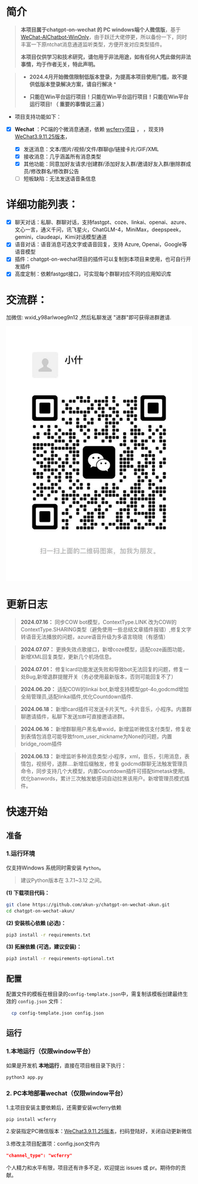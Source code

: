 # 简介

> **本项目属于chatgpt-on-wechat 的  PC windows端个人微信版**，基于[WeChat-AIChatbot-WinOnly](https://github.com/chazzjimel/WeChat-AIChatbot-WinOnly)，由于跃迁大佬停更，所以备份一下，同时丰富一下原ntchat消息通道监听类型，方便开发对应类型插件。
> 
> **本项目仅供学习和技术研究，请勿用于非法用途，如有任何人凭此做何非法事情，均于作者无关，特此声明。**


> - **2024.4月开始微信限制低版本登录，为提高本项目使用门槛，故不提供低版本登录解决方案，请自行解决** *
> 
> 
> - **只能在Win平台运行项目！只能在Win平台运行项目！只能在Win平台运行项目!  （ 重要的事情说三遍 ）**


 - 项目支持功能如下：

- [x] **Wechat** ：PC端的个微消息通道，依赖 [wcferry项目](https://github.com/lich0821/WeChatFerry) ，
，现支持[WeChat3.9.11.25版本](https://github.com/lich0821/WeChatFerry/releases/download/v39.3.3/WeChatSetup-3.9.11.25.exe)，

  - [x] 发送消息：文本/图片/视频/文件/群聊@/链接卡片/GIF/XML
  - [x] 接收消息：几乎涵盖所有消息类型
  - [x] 其他功能：同意加好友请求/创建群/添加好友入群/邀请好友入群/删除群成员/修改群名/修改群公告
  - [ ] 短板缺陷：无法发送语音条信息

# **详细功能列表：**

- [x] 聊天对话：私聊、群聊对话，支持fastgpt、coze、linkai、openai、azure、文心一言，通义千问，讯飞星火，ChatGLM-4，MiniMax，deepspeek，gemini，claudeapi，Kimi对话模型通道
- [x] 语音对话：语音消息可选文字或语音回复，支持 Azure, Openai，Google等语音模型
- [x] 插件：chatgpt-on-wechat项目的插件可以复制到本项目来使用，也可自行开发插件
- [x] 高度定制：依赖fastgpt接口，可实现每个群聊对应不同的应用知识库

# **交流群：**

加微信: wxid_y98arlwoeg9n12 ,然后私聊发送 "进群"即可获得进群邀请.

![alt text](image.png)



# 更新日志
>**2024.07.16：** 同步COW bot模型，ContextType.LINK 改为COW的ContextType.SHARING类型（避免使用一些总结文章插件报错）,修复文字转语音无法播放的问题，azure语音升级为多语言晓晓（有感情）

>**2024.07.07：** 更换失效点歌接口，新增coze模型，适配coze画图功能，新增XML回复类型，更新几个机场信息。

>**2024.07.01：** 修复lcard功能发送失败和导致bot无法回复的问题，修复一处Bug,新增退群提醒开关（务必使用最新版本，否则可能回复不了）

>**2024.06.20：** 适配COW的linkai bot,新增支持模型gpt-4o,godcmd增加全局管理员,适配linkai插件,优化Countdown插件.

>**2024.06.18：** 新增lcard插件可发送卡片天气，卡片音乐，小程序。内置群聊邀请插件，私聊下发送`加群`可直接邀请进群。

>**2024.06.16：** 新增群聊用户黑名单wxid，新增监听微信支付类型，修复收到表情包消息可能导致from_user_nickname为None的问题，内置bridge_room插件

>**2024.06.13：** 新增监听多种消息类型:小程序，xml，音乐，引用消息，表情包，视频号，退群....新增后缀触发，修复 godcmd群聊无法触发管理员命令，同步支持几个大模型，内置Countdown插件可搭配timetask使用。优化banwords，累计三次触发敏感词自动拉黑该用户。新增管理员模式插件。


# 快速开始

## 准备

### 1.运行环境

仅支持Windows 系统同时需安装 `Python`。
> 建议Python版本在 3.7.1~3.12 之间。

**(1) 下载项目代码：**

```bash
git clone https://github.com/akun-y/chatgpt-on-wechat-akun.git
cd chatgpt-on-wechat-akun/
```

**(2) 安装核心依赖 (必选)：**

```bash
pip3 install -r requirements.txt
```
**(3) 拓展依赖 (可选，建议安装)：**

```bash
pip3 install -r requirements-optional.txt
```

## 配置

配置文件的模板在根目录的`config-template.json`中，需复制该模板创建最终生效的 `config.json` 文件：

```bash
  cp config-template.json config.json
```


## 运行

### 1.本地运行（仅限window平台）

如果是开发机 **本地运行**，直接在项目根目录下执行：

```bash
python3 app.py
```
### 2. PC本地部署wechat（仅限window平台）

1.主项目安装主要依赖后，还需要安装wcferry依赖

```
pip install wcferry
```

2.安装指定PC微信版本：[WeChat3.9.11.25版本](https://github.com/lich0821/WeChatFerry/releases/download/v39.3.3/WeChatSetup-3.9.11.25.exe)，扫码登陆好，关闭自动更新微信

3.修改主项目配置项：config.json文件内

```json
"channel_type": "wcferry"
```


个人精力和水平有限，项目还有许多不足，欢迎提出 issues 或 pr。期待你的贡献。
